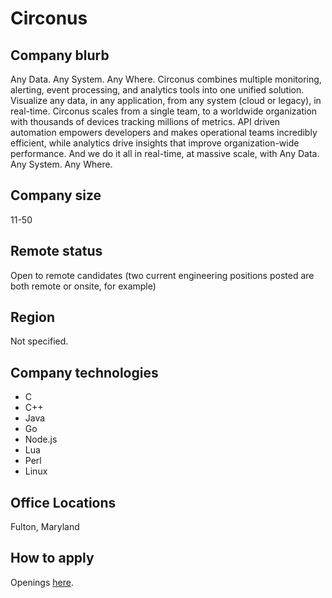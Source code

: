# Circonus

## Company blurb

Any Data. Any System. Any Where. Circonus combines multiple monitoring, alerting, event processing, and analytics tools into one unified solution. Visualize any data, in any application, from any system (cloud or legacy), in real-time. Circonus scales from a single team, to a worldwide organization with thousands of devices tracking millions of metrics. API driven automation empowers developers and makes operational teams incredibly efficient, while analytics drive insights that improve organization-wide performance.
And we do it all in real-time, at massive scale, with Any Data. Any System. Any Where.

## Company size

11-50

## Remote status

Open to remote candidates (two current engineering positions posted are both remote or onsite, for example) 

## Region

Not specified. 

## Company technologies

* C
* C++
* Java
* Go
* Node.js
* Lua
* Perl
* Linux

## Office Locations

Fulton, Maryland

## How to apply

Openings [here](https://jobs.lever.co/circonus). 
